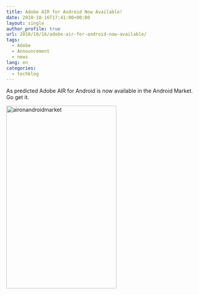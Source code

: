 ```yaml
---
title: Adobe AIR for Android Now Available!
date: 2010-10-16T17:41:00+00:00
layout: single
author_profile: true
url: 2010/10/16/adobe-air-for-android-now-available/
tags:
  - Adobe
  - Announcement
  - news
lang: en
categories: 
  - techblog
---
```

As predicted Adobe AIR for Android is now available in the Android Market. Go get it.

[<img title="aironandroidmarket" border="0" alt="aironandroidmarket" src="http://lh5.ggpht.com/_vaUVXcmC3OI/TLncqXBCz1I/AAAAAAAACpw/UjMkkUEKnek/aironandroidmarket_thumb%5B1%5D.png?imgmax=800" width="292" height="484" />](http://lh6.ggpht.com/_vaUVXcmC3OI/TLncnzYR6aI/AAAAAAAACps/95eI-dSt36I/s1600-h/aironandroidmarket%5B3%5D.png)